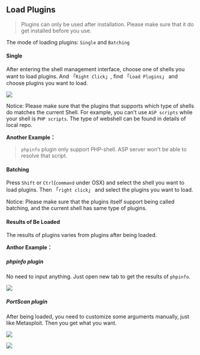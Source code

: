 Load Plugins
---

> Plugins can only be used after installation. Please make sure that it do get installed before you use.

The mode of loading plugins: `Single` and `Batching`

#### Single

After entering the shell management interface, choose one of shells you want to load plugins. And 「`Right Click`」, find 「`Load Plugins`」 and choose plugins you want to load.

![][img_load_plugin_1]

Notice: Please make sure that the plugins that supports which type of shells do matches the current Shell. For example, you can't use `ASP scripts` while your shell is `PHP scripts`. The type of webshell can be found in details of local repo.

**Another Example：**

> `phpinfo` plugin only support PHP-shell. ASP server won't be able to resolve that script.


#### Batching

Press `Shift` or `Ctrl`(`command` under OSX) and select the shell you want to load plugins. Then 「`right click`」 and select the plugins you want to load.

Notice: Please make sure that the plugins itself support being called batching, and the current shell has same type of plugins.


#### Results of Be Loaded

The results of plugins varies from plugins after being loaded.

**Anthor Example：**

##### phpinfo plugin

No need to input anything. Just open new tab to get the results of `phpinfo`.

![][img_load_plugin_2]

##### PortScan plugin

After being loaded, you need to customize some arguments manually, just like Metasploit. Then you get what you want.

![][img_load_plugin_3]

![][img_load_plugin_4]


[img_load_plugin_1]: http://as.xuanbo.cc/doc/plugins/load_plugin_1.jpg
[img_load_plugin_2]: http://as.xuanbo.cc/doc/plugins/load_plugin_2.jpg
[img_load_plugin_3]: http://as.xuanbo.cc/doc/plugins/load_plugin_3.jpg
[img_load_plugin_4]: http://as.xuanbo.cc/doc/plugins/load_plugin_4.jpg
